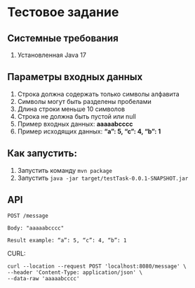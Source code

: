 # Тестовое задание

## Системные требования

1. Установленная Java 17

## Параметры входных данных

1. Строка должна содержать только символы алфавита
2. Символы могут быть разделены пробелами
3. Длина строки меньше 10 символов
4. Строка не должна быть пустой или null
5. Пример входных данных: **aaaaabcccc**
6. Пример исходящих данных: **“a”: 5, “c”: 4, “b”: 1**

## Как запустить:

1. Запустить команду `mvn package`
2. Запустить `java -jar target/testTask-0.0.1-SNAPSHOT.jar`

## API

```
POST /message

Body: "aaaaabcccc"

Result example: “a”: 5, “c”: 4, “b”: 1
```

CURL:

```
curl --location --request POST 'localhost:8080/message' \
--header 'Content-Type: application/json' \
--data-raw 'aaaaabcccc'
```